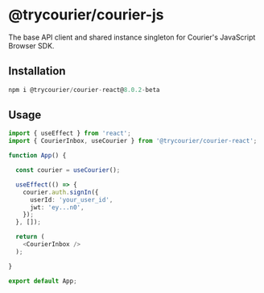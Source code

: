 # @trycourier/courier-js

The base API client and shared instance singleton for Courier's JavaScript Browser SDK.

## Installation

```ts
npm i @trycourier/courier-react@8.0.2-beta
```

## Usage

```ts
import { useEffect } from 'react';
import { CourierInbox, useCourier } from '@trycourier/courier-react';

function App() {

  const courier = useCourier();

  useEffect(() => {
    courier.auth.signIn({
      userId: 'your_user_id',
      jwt: 'ey...n0',
    });
  }, []);

  return (
    <CourierInbox />
  );

}

export default App;
```